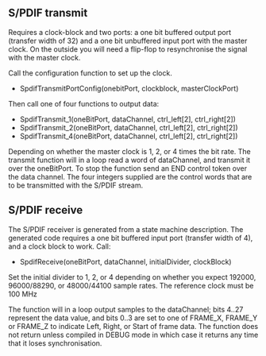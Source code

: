 S/PDIF transmit
---------------

Requires a clock-block and two ports: a one bit buffered output port (transfer width of 32)
and a one bit unbuffered input port with the master clock. On the outside
you will need a flip-flop to resynchronise the signal with the master
clock.

Call the configuration function to set up the clock.

* SpdifTransmitPortConfig(onebitPort, clockblock, masterClockPort)

Then call one of four functions to output data:

* SpdifTransmit_1(oneBitPort, dataChannel, ctrl_left[2], ctrl_right[2])
* SpdifTransmit_2(oneBitPort, dataChannel, ctrl_left[2], ctrl_right[2])
* SpdifTransmit_4(oneBitPort, dataChannel, ctrl_left[2], ctrl_right[2])

Depending on whether the master clock is 1, 2, or 4 times the bit rate.
The transmit function will in a loop read a word of dataChannel, and
transmit it over the oneBitPort. To stop the function send an END control
token over the data channel. The four integers supplied are the control
words that are to be transmitted with the S/PDIF stream.

S/PDIF receive
--------------

The S/PDIF receiver is generated from a state machine description. The
generated code requires a one bit buffered input port (transfer width of
4), and a clock block to work. Call:

* SpdifReceive(oneBitPort, dataChannel, initialDivider, clockBlock)

Set the initial divider to 1, 2, or 4 depending on whether you expect
192000, 96000/88290, or 48000/44100 sample rates. The reference clock must
be 100 MHz

The function will in a loop output samples to the dataChannel; bits 4..27
represent the data value, and bits 0..3 are set to one of FRAME_X, FRAME_Y
or FRAME_Z to indicate Left, Right, or Start of frame data. The function
does not return unless compiled in DEBUG mode in which case it returns any
time that it loses synchronisation.
